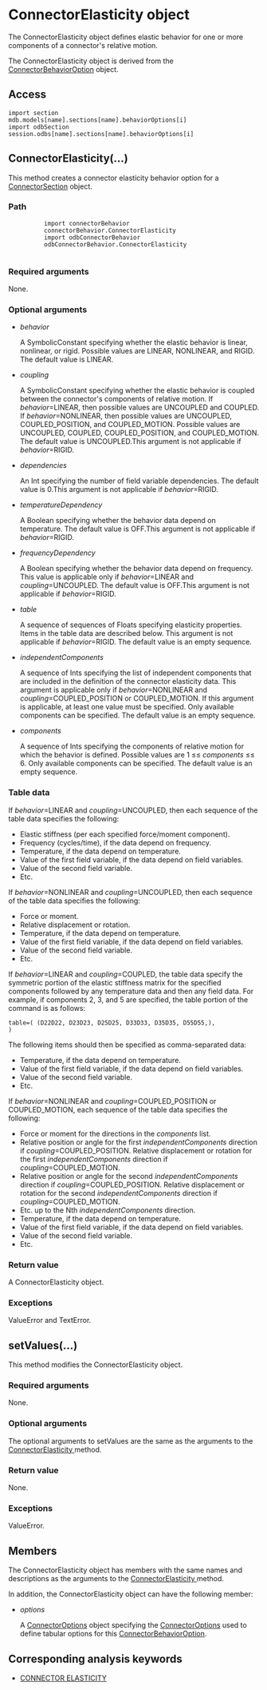 # ConnectorElasticity object

The ConnectorElasticity object defines elastic behavior for one or more components of a connector's relative motion.

The ConnectorElasticity object is derived from the [ConnectorBehaviorOption](https://help.3ds.com/2022/english/DSSIMULIA_Established/SIMACAEKERRefMap/simaker-c-connectorbehavioroptionpyc.htm?ContextScope=all) object.

## Access

```
import section
mdb.models[name].sections[name].behaviorOptions[i]
import odbSection
session.odbs[name].sections[name].behaviorOptions[i]
```

## ConnectorElasticity(...)



This method creates a connector elasticity behavior option for a [ConnectorSection](https://help.3ds.com/2022/english/DSSIMULIA_Established/SIMACAEKERRefMap/simaker-c-connectorsectionpyc.htm?ContextScope=all) object.



### Path

```
          import connectorBehavior
          connectorBehavior.ConnectorElasticity
          import odbConnectorBehavior
          odbConnectorBehavior.ConnectorElasticity
        
```

### Required arguments

None.

### Optional arguments

- *behavior*

  A SymbolicConstant specifying whether the elastic behavior is linear, nonlinear, or rigid. Possible values are LINEAR, NONLINEAR, and RIGID. The default value is LINEAR.

- *coupling*

  A SymbolicConstant specifying whether the elastic behavior is coupled between the connector's components of relative motion. If *behavior*=LINEAR, then possible values are UNCOUPLED and COUPLED. If *behavior*=NONLINEAR, then possible values are UNCOUPLED, COUPLED_POSITION, and COUPLED_MOTION. Possible values are UNCOUPLED, COUPLED, COUPLED_POSITION, and COUPLED_MOTION. The default value is UNCOUPLED.This argument is not applicable if *behavior*=RIGID.

- *dependencies*

  An Int specifying the number of field variable dependencies. The default value is 0.This argument is not applicable if *behavior*=RIGID.

- *temperatureDependency*

  A Boolean specifying whether the behavior data depend on temperature. The default value is OFF.This argument is not applicable if *behavior*=RIGID.

- *frequencyDependency*

  A Boolean specifying whether the behavior data depend on frequency. This value is applicable only if *behavior*=LINEAR and *coupling*=UNCOUPLED. The default value is OFF.This argument is not applicable if *behavior*=RIGID.

- *table*

  A sequence of sequences of Floats specifying elasticity properties. Items in the table data are described below. This argument is not applicable if *behavior*=RIGID. The default value is an empty sequence.

- *independentComponents*

  A sequence of Ints specifying the list of independent components that are included in the definition of the connector elasticity data. This argument is applicable only if *behavior*=NONLINEAR and *coupling*=COUPLED_POSITION or COUPLED_MOTION. If this argument is applicable, at least one value must be specified. Only available components can be specified. The default value is an empty sequence.

- *components*

  A sequence of Ints specifying the components of relative motion for which the behavior is defined. Possible values are 1 ≤≤ *components* ≤≤ 6. Only available components can be specified. The default value is an empty sequence.

### Table data

If *behavior*=LINEAR and *coupling*=UNCOUPLED, then each sequence of the table data specifies the following:

- Elastic stiffness (per each specified force/moment component).
- Frequency (cycles/time), if the data depend on frequency.
- Temperature, if the data depend on temperature.
- Value of the first field variable, if the data depend on field variables.
- Value of the second field variable.
- Etc.

If *behavior*=NONLINEAR and *coupling*=UNCOUPLED, then each sequence of the table data specifies the following:

- Force or moment.
- Relative displacement or rotation.
- Temperature, if the data depend on temperature.
- Value of the first field variable, if the data depend on field variables.
- Value of the second field variable.
- Etc.

If *behavior*=LINEAR and *coupling*=COUPLED, the table data specify the symmetric portion of the elastic stiffness matrix for the specified components followed by any temperature data and then any field data. For example, if components 2, 3, and 5 are specified, the table portion of the command is as follows:

```
table=( (D22D22, D23D23, D25D25, D33D33, D35D35, D55D55,),
)
```

The following items should then be specified as comma-separated data:

- Temperature, if the data depend on temperature.
- Value of the first field variable, if the data depend on field variables.
- Value of the second field variable.
- Etc.

If *behavior*=NONLINEAR and *coupling*=COUPLED_POSITION or COUPLED_MOTION, each sequence of the table data specifies the following:

- Force or moment for the directions in the *components* list.
- Relative position or angle for the first *independentComponents* direction if *coupling*=COUPLED_POSITION. Relative displacement or rotation for the first *independentComponents* direction if *coupling*=COUPLED_MOTION.
- Relative position or angle for the second *independentComponents* direction if *coupling*=COUPLED_POSITION. Relative displacement or rotation for the second *independentComponents* direction if *coupling*=COUPLED_MOTION.
- Etc. up to the Nth *independentComponents* direction.
- Temperature, if the data depend on temperature.
- Value of the first field variable, if the data depend on field variables.
- Value of the second field variable.
- Etc.

### Return value

A ConnectorElasticity object.

### Exceptions

ValueError and TextError.



## setValues(...)



This method modifies the ConnectorElasticity object.



### Required arguments

None.

### Optional arguments

The optional arguments to setValues are the same as the arguments to the [ConnectorElasticity ](https://help.3ds.com/2022/english/DSSIMULIA_Established/SIMACAEKERRefMap/simaker-c-connectorelasticitypyc.htm?ContextScope=all#simaker-connectorelasticityconnectorelasticitypyc)method.

### Return value

None.

### Exceptions

ValueError.



## Members

The ConnectorElasticity object has members with the same names and descriptions as the arguments to the [ConnectorElasticity ](https://help.3ds.com/2022/english/DSSIMULIA_Established/SIMACAEKERRefMap/simaker-c-connectorelasticitypyc.htm?ContextScope=all#simaker-connectorelasticityconnectorelasticitypyc)method.

In addition, the ConnectorElasticity object can have the following member:

- *options*

  A [ConnectorOptions](https://help.3ds.com/2022/english/DSSIMULIA_Established/SIMACAEKERRefMap/simaker-c-connectoroptionspyc.htm?ContextScope=all) object specifying the [ConnectorOptions](https://help.3ds.com/2022/english/DSSIMULIA_Established/SIMACAEKERRefMap/simaker-c-connectoroptionspyc.htm?ContextScope=all) used to define tabular options for this [ConnectorBehaviorOption](https://help.3ds.com/2022/english/DSSIMULIA_Established/SIMACAEKERRefMap/simaker-c-connectorbehavioroptionpyc.htm?ContextScope=all).



## Corresponding analysis keywords

- [CONNECTOR ELASTICITY](https://help.3ds.com/2022/english/DSSIMULIA_Established/SIMACAEKEYRefMap/simakey-r-connectorelasticity.htm?ContextScope=all#simakey-r-connectorelasticity)